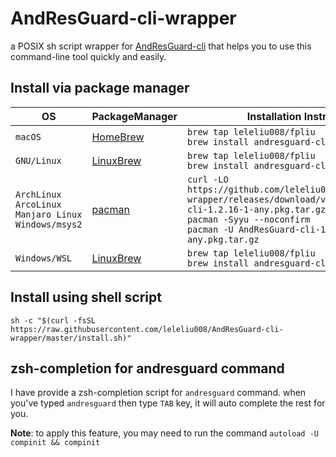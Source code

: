 # AndResGuard-cli-wrapper
a POSIX sh script wrapper for [AndResGuard-cli](https://github.com/shwenzhang/AndResGuard) that helps you to use this command-line tool quickly and easily.

## Install via package manager

|OS|PackageManager|Installation Instructions|
|-|-|-|
|`macOS`|[HomeBrew](http://blog.fpliu.com/it/os/macOS/software/HomeBrew)|`brew tap leleliu008/fpliu`<br>`brew install andresguard-cli`|
|`GNU/Linux`|[LinuxBrew](http://blog.fpliu.com/it/software/LinuxBrew)|`brew tap leleliu008/fpliu`<br>`brew install andresguard-cli`|
|`ArchLinux`<br>`ArcoLinux`<br>`Manjaro Linux`<br>`Windows/msys2`|[pacman](http://blog.fpliu.com/it/software/pacman)|`curl -LO https://github.com/leleliu008/AndResGuard-cli-wrapper/releases/download/v1.2.16/AndResGuard-cli-1.2.16-1-any.pkg.tar.gz`<br>`pacman -Syyu --noconfirm`<br>`pacman -U AndResGuard-cli-1.2.16-1-any.pkg.tar.gz`|
|`Windows/WSL`|[LinuxBrew](http://blog.fpliu.com/it/software/LinuxBrew)|`brew tap leleliu008/fpliu`<br>`brew install andresguard-cli`|

## Install using shell script
```
sh -c "$(curl -fsSL https://raw.githubusercontent.com/leleliu008/AndResGuard-cli-wrapper/master/install.sh)"
```

## zsh-completion for andresguard command
I have provide a zsh-completion script for `andresguard` command. when you've typed `andresguard` then type `TAB` key, it will auto complete the rest for you.

**Note**: to apply this feature, you may need to run the command `autoload -U compinit && compinit`
